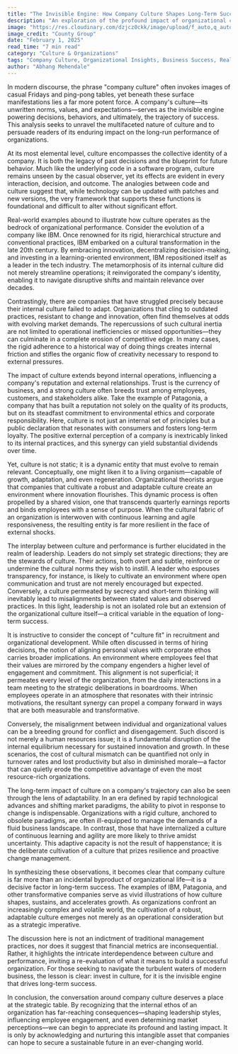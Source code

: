 ```yaml
---
title: "The Invisible Engine: How Company Culture Shapes Long-Term Success"
description: "An exploration of the profound impact of organizational culture, blending real-world examples with conceptual insights to reveal how the intangible drives tangible outcomes."
image: "https://res.cloudinary.com/dzjcz0ckk/image/upload/f_auto,q_auto/v1738423287/corporate-office-banner_fvoxzx.jpg"
image_credit: "County Group"
date: "February 1, 2025"
read_time: "7 min read"
category: "Culture & Organizations"
tags: "Company Culture, Organizational Insights, Business Success, Real-World Examples"
author: "Abhang Mehendale"
---
```


In modern discourse, the phrase "company culture" often invokes images of casual Fridays and ping-pong tables, yet beneath these surface manifestations lies a far more potent force. A company's culture—its unwritten norms, values, and expectations—serves as the invisible engine powering decisions, behaviors, and ultimately, the trajectory of success. This analysis seeks to unravel the multifaceted nature of culture and to persuade readers of its enduring impact on the long-run performance of organizations.

At its most elemental level, culture encompasses the collective identity of a company. It is both the legacy of past decisions and the blueprint for future behavior. Much like the underlying code in a software program, culture remains unseen by the casual observer, yet its effects are evident in every interaction, decision, and outcome. The analogies between code and culture suggest that, while technology can be updated with patches and new versions, the very framework that supports these functions is foundational and difficult to alter without significant effort.

Real-world examples abound to illustrate how culture operates as the bedrock of organizational performance. Consider the evolution of a company like IBM. Once renowned for its rigid, hierarchical structure and conventional practices, IBM embarked on a cultural transformation in the late 20th century. By embracing innovation, decentralizing decision-making, and investing in a learning-oriented environment, IBM repositioned itself as a leader in the tech industry. The metamorphosis of its internal culture did not merely streamline operations; it reinvigorated the company's identity, enabling it to navigate disruptive shifts and maintain relevance over decades.

Contrastingly, there are companies that have struggled precisely because their internal culture failed to adapt. Organizations that cling to outdated practices, resistant to change and innovation, often find themselves at odds with evolving market demands. The repercussions of such cultural inertia are not limited to operational inefficiencies or missed opportunities—they can culminate in a complete erosion of competitive edge. In many cases, the rigid adherence to a historical way of doing things creates internal friction and stifles the organic flow of creativity necessary to respond to external pressures.

The impact of culture extends beyond internal operations, influencing a company's reputation and external relationships. Trust is the currency of business, and a strong culture often breeds trust among employees, customers, and stakeholders alike. Take the example of Patagonia, a company that has built a reputation not solely on the quality of its products, but on its steadfast commitment to environmental ethics and corporate responsibility. Here, culture is not just an internal set of principles but a public declaration that resonates with consumers and fosters long-term loyalty. The positive external perception of a company is inextricably linked to its internal practices, and this synergy can yield substantial dividends over time.

Yet, culture is not static; it is a dynamic entity that must evolve to remain relevant. Conceptually, one might liken it to a living organism—capable of growth, adaptation, and even regeneration. Organizational theorists argue that companies that cultivate a robust and adaptable culture create an environment where innovation flourishes. This dynamic process is often propelled by a shared vision, one that transcends quarterly earnings reports and binds employees with a sense of purpose. When the cultural fabric of an organization is interwoven with continuous learning and agile responsiveness, the resulting entity is far more resilient in the face of external shocks.

The interplay between culture and performance is further elucidated in the realm of leadership. Leaders do not simply set strategic directions; they are the stewards of culture. Their actions, both overt and subtle, reinforce or undermine the cultural norms they wish to instill. A leader who espouses transparency, for instance, is likely to cultivate an environment where open communication and trust are not merely encouraged but expected. Conversely, a culture permeated by secrecy and short-term thinking will inevitably lead to misalignments between stated values and observed practices. In this light, leadership is not an isolated role but an extension of the organizational culture itself—a critical variable in the equation of long-term success.

It is instructive to consider the concept of "culture fit" in recruitment and organizational development. While often discussed in terms of hiring decisions, the notion of aligning personal values with corporate ethos carries broader implications. An environment where employees feel that their values are mirrored by the company engenders a higher level of engagement and commitment. This alignment is not superficial; it permeates every level of the organization, from the daily interactions in a team meeting to the strategic deliberations in boardrooms. When employees operate in an atmosphere that resonates with their intrinsic motivations, the resultant synergy can propel a company forward in ways that are both measurable and transformative.

Conversely, the misalignment between individual and organizational values can be a breeding ground for conflict and disengagement. Such discord is not merely a human resources issue; it is a fundamental disruption of the internal equilibrium necessary for sustained innovation and growth. In these scenarios, the cost of cultural mismatch can be quantified not only in turnover rates and lost productivity but also in diminished morale—a factor that can quietly erode the competitive advantage of even the most resource-rich organizations.

The long-term impact of culture on a company's trajectory can also be seen through the lens of adaptability. In an era defined by rapid technological advances and shifting market paradigms, the ability to pivot in response to change is indispensable. Organizations with a rigid culture, anchored to obsolete paradigms, are often ill-equipped to manage the demands of a fluid business landscape. In contrast, those that have internalized a culture of continuous learning and agility are more likely to thrive amidst uncertainty. This adaptive capacity is not the result of happenstance; it is the deliberate cultivation of a culture that prizes resilience and proactive change management.

In synthesizing these observations, it becomes clear that company culture is far more than an incidental byproduct of organizational life—it is a decisive factor in long-term success. The examples of IBM, Patagonia, and other transformative companies serve as vivid illustrations of how culture shapes, sustains, and accelerates growth. As organizations confront an increasingly complex and volatile world, the cultivation of a robust, adaptable culture emerges not merely as an operational consideration but as a strategic imperative.

The discussion here is not an indictment of traditional management practices, nor does it suggest that financial metrics are inconsequential. Rather, it highlights the intricate interdependence between culture and performance, inviting a re-evaluation of what it means to build a successful organization. For those seeking to navigate the turbulent waters of modern business, the lesson is clear: invest in culture, for it is the invisible engine that drives long-term success.

In conclusion, the conversation around company culture deserves a place at the strategic table. By recognizing that the internal ethos of an organization has far-reaching consequences—shaping leadership styles, influencing employee engagement, and even determining market perceptions—we can begin to appreciate its profound and lasting impact. It is only by acknowledging and nurturing this intangible asset that companies can hope to secure a sustainable future in an ever-changing world.

